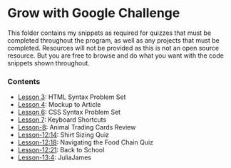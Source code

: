 # Grow with Google Challenge
  
This folder contains my snippets as required for quizzes that must be completed throughout the program, as well as any projects that must be completed. Resources will not be provided as this is not an open source resource. But you are free to browse and do what you want with the code snippets shown throughout.

### Contents
- [Lesson 3](lesson-3): HTML Syntax Problem Set
- [Lesson 4](lesson-4): Mockup to Article
- [Lesson 6](lesson-6): CSS Syntax Problem Set
- [Lesson 7](lesson-7): Keyboard Shortcuts
- [Lesson-8](lesson-8): Animal Trading Cards Review
- [Lesson-12:14](lesson-12:14): Shirt Sizing Quiz
- [Lesson-12:18](lesson-12:18): Navigating the Food Chain Quiz
- [Lesson-12:21](lesson-12:21): Back to School
- [Lesson-13:4](lesson-13:4): JuliaJames
